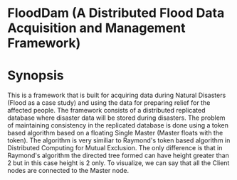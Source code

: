 # FloodDam (A Distributed Flood Data Acquisition and Management Framework)

# Synopsis

This is a framework that is built for acquiring data during Natural Disasters (Flood as a case study) and using the data for preparing relief for the affected people. The framework consists of a distributed replicated database where disaster data will be stored during disasters. The problem of maintaining consistency in the replicated database is done using a token based algorithm based on a floating Single Master (Master floats with the token). The algorithm is very similiar to Raymond's token based algorithm in Distributed Computing for Mutual Exclusion. The only difference is that in Raymond's algorithm the directed tree formed can have height greater than 2 but in this case height is 2 only. To visualize, we can say that all the Client nodes are connected to the Master node.
